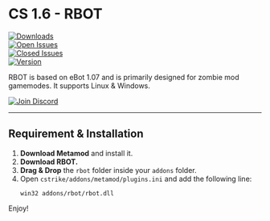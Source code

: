 # CS 1.6 - RBOT

[![Downloads](https://img.shields.io/github/downloads/KennySusak/rbot/total?label=Downloads)](https://github.com/KennySusak/rbot/releases)  
[![Open Issues](https://img.shields.io/github/issues/KennySusak/rbot?label=Open%20Issues)](https://github.com/KennySusak/rbot/issues)  
[![Closed Issues](https://img.shields.io/github/issues-closed/KennySusak/rbot?label=Closed%20Issues)](https://github.com/KennySusak/rbot/issues)  
[![Version](https://img.shields.io/badge/version-v1.0-blue)](https://github.com/KennySusak/rbot/releases)

RBOT is based on eBot 1.07 and is primarily designed for zombie mod gamemodes. It supports Linux & Windows.

[![Join Discord](https://img.shields.io/discord/yourdiscordid?label=Join%20Discord&logo=discord)](https://discord.endless-united.net)

---

## Requirement & Installation

1. **Download Metamod** and install it.
2. **Download RBOT.**
3. **Drag & Drop** the `rbot` folder inside your `addons` folder.
4. Open `cstrike/addons/metamod/plugins.ini` and add the following line:
    ```
    win32 addons/rbot/rbot.dll
    ```

Enjoy!
